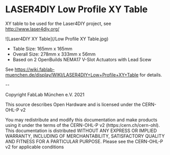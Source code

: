 # LASER4DIY Low Profile XY Table

XY table to be used for the Laser4DIY project, see http://www.laser4diy.org/

![Laser4DIY XY Table](/Low Profile XY Table.jpg)

- Table Size: 165mm x 165mm
- Overall Size: 278mm x 333mm x 56mm
- Based on 2 OpenBuilds NEMA17 V-Slot Actuators with Lead Scew

See https://wiki.fablab-muenchen.de/display/WIKI/LASER4DIY+Low+Profile+XY+Table for details.


--

Copyright FabLab München e.V. 2021

This source describes Open Hardware and is licensed under the CERN-OHL-P v2

You may redistribute and modify this documentation and make products using it 
under the terms of the CERN-OHL-P v2 (https:/cern.ch/cern-ohl).
This documentation is distributed WITHOUT ANY EXPRESS OR IMPLIED WARRANTY, 
INCLUDING OF MERCHANTABILITY, SATISFACTORY QUALITY AND FITNESS FOR A  PARTICULAR 
PURPOSE. Please see the CERN-OHL-P v2 for applicable conditions


